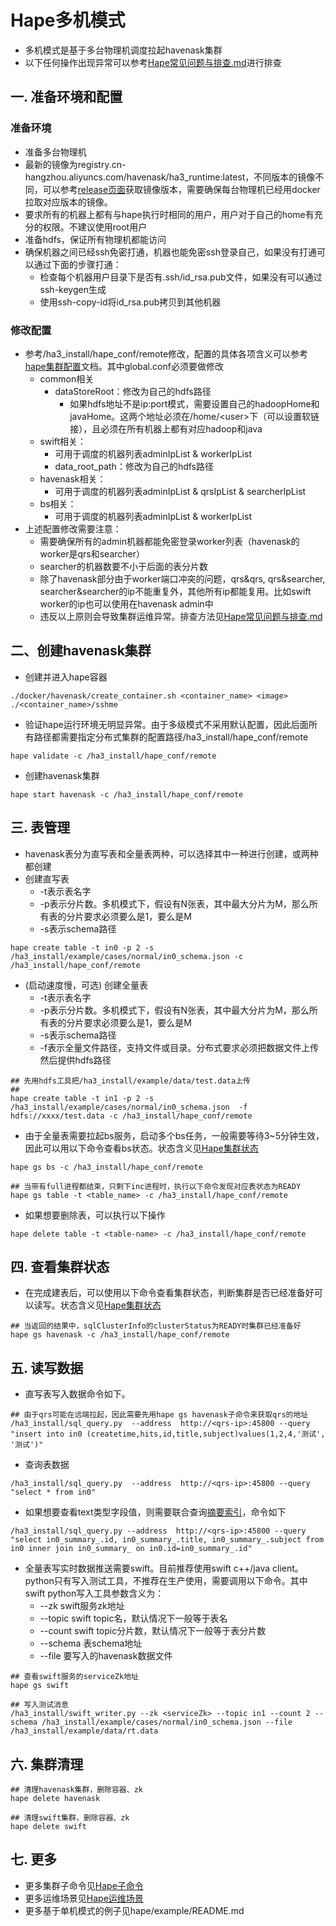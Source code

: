 # Hape多机模式

* 多机模式是基于多台物理机调度拉起havenask集群
* 以下任何操作出现异常可以参考[Hape常见问题与排查.md](Hape常见问题与排查.md)进行排查


##  一. 准备环境和配置
### 准备环境

* 准备多台物理机
* 最新的镜像为registry.cn-hangzhou.aliyuncs.com/havenask/ha3_runtime:latest，不同版本的镜像不同，可以参考[release页面](https://github.com/alibaba/havenask/releases)获取镜像版本，需要确保每台物理机已经用docker拉取对应版本的镜像。
* 要求所有的机器上都有与hape执行时相同的用户，用户对于自己的home有充分的权限。不建议使用root用户
* 准备hdfs，保证所有物理机都能访问
* 确保机器之间已经ssh免密打通，机器也能免密ssh登录自己，如果没有打通可以通过下面的步骤打通：
  * 检查每个机器用户目录下是否有.ssh/id_rsa.pub文件，如果没有可以通过ssh-keygen生成
  * 使用ssh-copy-id将id_rsa.pub拷贝到其他机器

### 修改配置
* 参考/ha3_install/hape_conf/remote修改，配置的具体各项含义可以参考[hape集群配置](HapeConfig-1.0.0.md)文档。其中global.conf必须要做修改
    * common相关
        * dataStoreRoot：修改为自己的hdfs路径
            * 如果hdfs地址不是ip:port模式，需要设置自己的hadoopHome和javaHome。这两个地址必须在/home/\<user\>下（可以设置软链接），且必须在所有机器上都有对应hadoop和java
    * swift相关：
        * 可用于调度的机器列表adminIpList & workerIpList
        * data_root_path：修改为自己的hdfs路径
    * havenask相关：
        * 可用于调度的机器列表adminIpList & qrsIpList & searcherIpList
    * bs相关：
        * 可用于调度的机器列表adminIpList & workerIpList
* 上述配置修改需要注意：
    * 需要确保所有的admin机器都能免密登录worker列表（havenask的worker是qrs和searcher）
    * searcher的机器数要不小于后面的表分片数
    * 除了havenask部分由于worker端口冲突的问题，qrs&qrs, qrs&searcher, searcher&searcher的ip不能重复外，其他所有ip都能复用。比如swift worker的ip也可以使用在havenask admin中
    * 违反以上原则会导致集群运维异常。排查方法见[Hape常见问题与排查.md](Hape常见问题与排查.md)


## 二、创建havenask集群

* 创建并进入hape容器
```
./docker/havenask/create_container.sh <container_name> <image>
./<container_name>/sshme
```

* 验证hape运行环境无明显异常。由于多级模式不采用默认配置，因此后面所有路径都需要指定分布式集群的配置路径/ha3_install/hape_conf/remote
```
hape validate -c /ha3_install/hape_conf/remote
``` 

* 创建havenask集群
```
hape start havenask -c /ha3_install/hape_conf/remote
```


## 三. 表管理
* havenask表分为直写表和全量表两种，可以选择其中一种进行创建，或两种都创建
* 创建直写表
    * -t表示表名字
    * -p表示分片数。多机模式下，假设有N张表，其中最大分片为M，那么所有表的分片要求必须要么是1，要么是M
    * -s表示schema路径
```
hape create table -t in0 -p 2 -s /ha3_install/example/cases/normal/in0_schema.json -c /ha3_install/hape_conf/remote

```
* (启动速度慢，可选) 创建全量表
    * -t表示表名字
    * -p表示分片数。多机模式下，假设有N张表，其中最大分片为M，那么所有表的分片要求必须要么是1，要么是M
    * -s表示schema路径
    * -f表示全量文件路径，支持文件或目录。分布式要求必须把数据文件上传然后提供hdfs路径
```
## 先用hdfs工具把/ha3_install/example/data/test.data上传
## 
hape create table -t in1 -p 2 -s /ha3_install/example/cases/normal/in0_schema.json  -f hdfs://xxxx/test.data -c /ha3_install/hape_conf/remote
```
* 由于全量表需要拉起bs服务，启动多个bs任务，一般需要等待3~5分钟生效，因此可以用以下命令查看bs状态。状态含义见[Hape集群状态](Hape集群状态.md)
```
hape gs bs -c /ha3_install/hape_conf/remote

## 当带有full进程都结束，只剩下inc进程时，执行以下命令发现对应表状态为READY
hape gs table -t <table_name> -c /ha3_install/hape_conf/remote
```

* 如果想要删除表，可以执行以下操作
```
hape delete table -t <table-name> -c /ha3_install/hape_conf/remote
```

## 四. 查看集群状态
* 在完成建表后，可以使用以下命令查看集群状态，判断集群是否已经准备好可以读写。状态含义见[Hape集群状态](Hape集群状态.md)
```
## 当返回的结果中，sqlClusterInfo的clusterStatus为READY时集群已经准备好
hape gs havenask -c /ha3_install/hape_conf/remote
```


## 五. 读写数据

* 直写表写入数据命令如下。
```
## 由于qrs可能在远端拉起，因此需要先用hape gs havenask子命令来获取qrs的地址
/ha3_install/sql_query.py  --address  http://<qrs-ip>:45800 --query "insert into in0 (createtime,hits,id,title,subject)values(1,2,4,'测试', '测试')"
```

* 查询表数据
```
/ha3_install/sql_query.py  --address  http://<qrs-ip>:45800 --query "select * from in0" 
```

* 如果想要查看text类型字段值，则需要联合查询[摘要索引](摘要索引.md)，命令如下
```
/ha3_install/sql_query.py --address  http://<qrs-ip>:45800 --query "select in0_summary_.id, in0_summary_.title, in0_summary_.subject from in0 inner join in0_summary_ on in0.id=in0_summary_.id"
```


* 全量表写实时数据推送需要swift。目前推荐使用swift c++/java client。python只有写入测试工具，不推荐在生产使用，需要调用以下命令。其中swift python写入工具参数含义为：
    * --zk swift服务zk地址
    * --topic swift topic名，默认情况下一般等于表名
    * --count swift topic分片数，默认情况下一般等于表分片数
    * --schema 表schema地址
    * --file 要写入的havenask数据文件
```
## 查看swift服务的serviceZk地址
hape gs swift

## 写入测试消息
/ha3_install/swift_writer.py --zk <serviceZk> --topic in1 --count 2 --schema /ha3_install/example/cases/normal/in0_schema.json --file /ha3_install/example/data/rt.data 
```

## 六. 集群清理
```
## 清理havenask集群，删除容器、zk
hape delete havenask

## 清理swift集群，删除容器、zk
hape delete swift
```

## 七. 更多
* 更多集群子命令见[Hape子命令](HapeCmd-1.0.0.md)
* 更多运维场景见[Hape运维场景](Hape运维场景.md)
* 更多基于单机模式的例子见hape/example/README.md